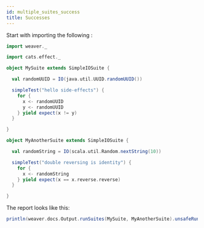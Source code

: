 ```yaml
---
id: multiple_suites_success
title: Successes
---
```


Start with importing the following :

```scala mdoc
import weaver._
```

```scala mdoc
import cats.effect._

object MySuite extends SimpleIOSuite {

  val randomUUID = IO(java.util.UUID.randomUUID())

  simpleTest("hello side-effects") {
    for {
      x <- randomUUID
      y <- randomUUID
    } yield expect(x != y)
  }

}

object MyAnotherSuite extends SimpleIOSuite {

  val randomString = IO(scala.util.Random.nextString(10))

  simpleTest("double reversing is identity") {
    for {
      x <- randomString
    } yield expect(x == x.reverse.reverse)
  }

}
```

The report looks like this:

```scala mdoc:passthrough
println(weaver.docs.Output.runSuites(MySuite, MyAnotherSuite).unsafeRunSync())
```
